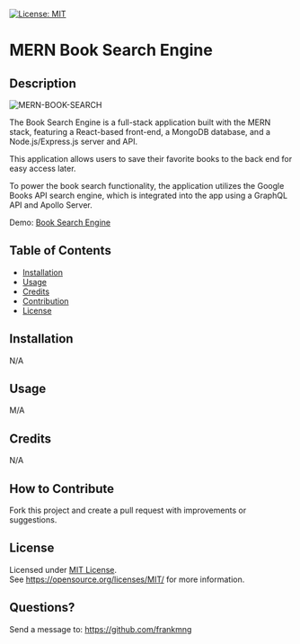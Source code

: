 [![License: MIT](https://img.shields.io/badge/License-MIT-yellow.svg)](https://opensource.org/licenses/MIT)
# MERN Book Search Engine
## Description

![MERN-BOOK-SEARCH](https://raw.githubusercontent.com/frankmng/Book-Search-Engine/blob/main/mern-book-search.png)


The Book Search Engine is a full-stack application built with the MERN stack, featuring a React-based front-end, a MongoDB database, and a Node.js/Express.js server and API. 

This application allows users to save their favorite books to the back end for easy access later. 

To power the book search functionality, the application utilizes the Google Books API search engine, which is integrated into the app using a GraphQL API and Apollo Server.

Demo: [Book Search Engine](https://react-profolio-frank.herokuapp.com/)

## Table of Contents
- [Installation](#installation)
- [Usage](#usage)
- [Credits](#credits)
- [Contribution](#contribution)
- [License](#license)

## Installation
N/A
## Usage
M/A
## Credits
N/A

## How to Contribute
Fork this project and create a pull request with improvements or suggestions.
## License
Licensed under <a href="https://opensource.org/licenses/MIT/">MIT License<a>.<br>
See https://opensource.org/licenses/MIT/ for more information.

## Questions?
Send a message to: https://github.com/frankmng

